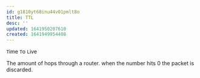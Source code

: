 ```yaml
---
id: g1810yt68inu44v01pmlt8o
title: TTL
desc: ''
updated: 1641950207610
created: 1641949954408
---
```



`T`ime `T`o `L`ive

The amount of hops through a router. when the number hits 0 the packet is discarded.
